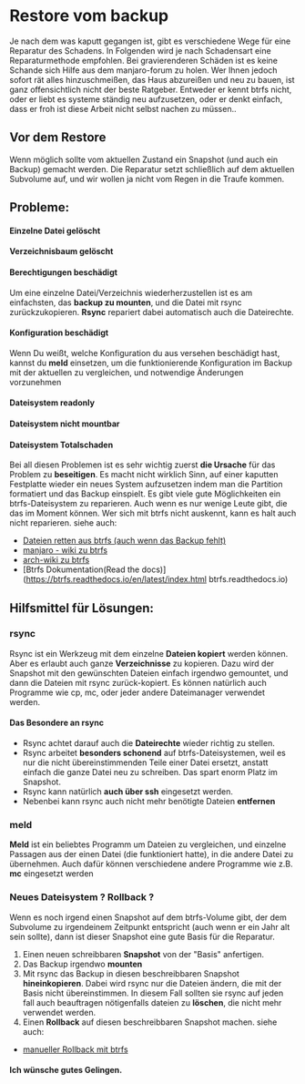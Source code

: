 # Restore vom backup
Je nach dem was kaputt gegangen ist, gibt es verschiedene Wege für eine Reparatur des Schadens. In Folgenden wird je nach Schadensart eine Reparaturmethode empfohlen. Bei gravierenderen Schäden ist es keine Schande sich Hilfe aus dem manjaro-forum zu holen.
Wer Ihnen jedoch sofort rät alles hinzuschmeißen, das Haus abzureißen und neu zu bauen, ist ganz offensichtlich nicht der beste Ratgeber. Entweder er kennt btrfs nicht, oder er liebt es systeme ständig neu aufzusetzen, oder er denkt einfach, dass er froh ist diese Arbeit nicht selbst nachen zu müssen..
## Vor dem Restore
Wenn möglich sollte vom aktuellen Zustand ein Snapshot (und auch ein Backup) gemacht werden. Die Reparatur setzt schließlich auf dem aktuellen Subvolume auf, und wir wollen ja nicht vom Regen in die Traufe kommen.

## Probleme:
#### Einzelne Datei gelöscht
#### Verzeichnisbaum gelöscht
#### Berechtigungen beschädigt
Um eine einzelne Datei/Verzeichnis wiederherzustellen ist es am einfachsten, das **backup zu mounten**, und die Datei mit rsync zurückzukopieren. **Rsync** repariert dabei automatisch auch die Dateirechte.

#### Konfiguration beschädigt
Wenn Du weißt, welche Konfiguration du aus versehen beschädigt hast, kannst du **meld** einsetzen, um die funktionierende Konfiguration im Backup mit der aktuellen zu vergleichen, und notwendige Änderungen vorzunehmen

#### Dateisystem readonly
#### Dateisystem nicht mountbar
#### Dateisystem Totalschaden
Bei all diesen Problemen ist es sehr wichtig zuerst **die Ursache** für das Problem zu **beseitigen**. Es macht nicht wirklich Sinn, auf einer kaputten Festplatte wieder ein neues System aufzusetzen indem man die Partition formatiert und das Backup einspielt.
Es gibt viele gute Möglichkeiten ein btrfs-Dateisystem zu reparieren. Auch wenn es nur wenige Leute gibt, die das im Moment können. Wer sich mit btrfs nicht auskennt, kann es halt auch nicht reparieren.
siehe auch:
* [Dateien retten aus btrfs (auch wenn das Backup fehlt)](https://forum.manjaro.org/t/how-to-daten-von-einem-beschadigten-btrfs-volume-retten/79400) 
* [manjaro - wiki zu btrfs](https://wiki.manjaro.org/index.php/Btrfs) 
* [arch-wiki zu btrfs](https://wiki.archlinux.org/title/Btrfs) 
* [Btrfs Dokumentation(Read the docs)](https://btrfs.readthedocs.io/en/latest/index.html btrfs.readthedocs.io)

## Hilfsmittel für Lösungen:

### rsync
Rsync ist ein Werkzeug mit dem einzelne **Dateien kopiert** werden können. Aber es erlaubt auch ganze **Verzeichnisse** zu kopieren. Dazu wird der Snapshot mit den gewünschten Dateien einfach irgendwo gemountet, und dann die Dateien mit rsync zurück-kopiert.
Es können natürlich auch Programme wie cp, mc, oder jeder andere Dateimanager verwendet werden.

#### Das Besondere an rsync
* Rsync achtet darauf auch die **Dateirechte** wieder richtig zu stellen.
* Rsync arbeitet **besonders schonend** auf btrfs-Dateisystemen, weil es nur die nicht übereinstimmenden Teile einer Datei ersetzt, anstatt einfach die ganze Datei neu zu schreiben. Das spart enorm Platz im Snapshot.
* Rsync kann natürlich **auch über ssh** eingesetzt werden.
* Nebenbei kann rsync auch nicht mehr benötigte Dateien **entfernen**

### meld
**Meld** ist ein beliebtes Programm um Dateien zu vergleichen, und einzelne Passagen aus der einen Datei (die funktioniert hatte), in die andere Datei zu übernehmen. Auch dafür können verschiedene andere Programme wie z.B. **mc** eingesetzt werden

### Neues Dateisystem ? Rollback ?
Wenn es noch irgend einen Snapshot auf dem btrfs-Volume gibt, der dem Subvolume zu irgendeinem Zeitpunkt entspricht (auch wenn er ein Jahr alt sein sollte), dann ist dieser Snapshot eine gute Basis für die Reparatur.
1. Einen neuen schreibbaren **Snapshot** von der "Basis" anfertigen.
2. Das Backup irgendwo **mounten**
3. Mit rsync das Backup in diesen beschreibbaren Snapshot **hineinkopieren**. 
Dabei wird rsync nur die Dateien ändern, die mit der Basis nicht übereinstimmen. In diesem Fall sollten sie rsync auf jeden fall auch beauftragen nötigenfalls dateien zu **löschen**, die nicht mehr verwendet werden.
4. Einen **Rollback** auf diesen beschreibbaren Snapshot machen.
siehe auch:
* [manueller Rollback mit btrfs](https://forum.manjaro.org/t/howto-rollback-mit-btrfs-von-hand/80209/7) 

#### Ich wünsche gutes Gelingen.


